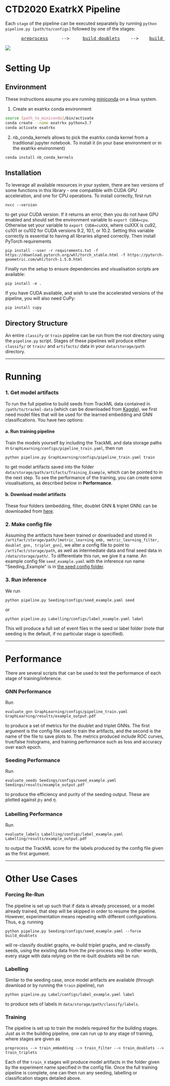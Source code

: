 # CTD2020 ExatrkX Pipeline

Each `stage` of the pipeline can be executed separately by running `python pipeline.py [path/to/configs]` followed by one of the stages:

<pre>
      <a href="MetricLearning/src/preprocess_with_dir" title="Preprocessing function">preprocess</a>     -->     <a href="MetricLearning/src/metric_learning_adjacent" title="Doublet building function">build_doublets</a>    -->    <a href="GraphLearning/src/" title="Triplet building function">build_triplets</a>        -->      <a href="Seeding/src" title="Seeding function function">seed</a>     or   <a href="Labelling" title="Labelling function">label</a>
</pre>

![](docs/pipeline.png)

# Setting Up

## Environment

These instructions assume you are running [miniconda](https://docs.conda.io/en/latest/miniconda.html) on a linux system.
1. Create an exatrkx conda environment
```bash
source [path_to_miniconda]/bin/activate
conda create --name exatrkx python=3.7
conda activate exatrkx
```
2. nb_conda_kernels allows to pick the exatrkx conda kernel from a traditional jupyter notebook. To install it (in your base environment or in the exatrkx environment)
```
conda install nb_conda_kernels
```

## Installation

To leverage all available resources in your system, there are two versions of some functions in this library - one compatible with CUDA GPU acceleration, and one for CPU operations. To install correctly, first run
```
nvcc --version
```
to get your CUDA version. If it returns an error, then you do not have GPU enabled and should set the environment variable to `export CUDA=cpu`. Otherwise set your variable to `export CUDA=cuXXX`, where cuXXX is cu92, cu101 or cu102 for CUDA versions 9.2, 10.1, or 10.2. Setting this variable correctly is essential to having all libraries aligned correctly. Then install PyTorch requirements
```
pip install --user -r requirements.txt -f https://download.pytorch.org/whl/torch_stable.html -f https://pytorch-geometric.com/whl/torch-1.5.0.html
```
Finally run the setup to ensure dependencies and visualisation scripts are available:

```
pip install -e .
```
If you have CUDA available, and wish to use the accelerated versions of the pipeline, you will also need CuPy:
```
pip install cupy
```

## Directory Structure

An entire `classify` or `train` pipeline can be run from the root directory using the `pipeline.py` script. Stages of these pipelines will produce either `classify/` or `train/` and `artifacts/` data in your `data/storage/path` directory.

--------------------

# Running

### 1. Get model artifacts

To run the full pipeline to build seeds from TrackML data contained in `/path/to/trackml-data` (which can be downloaded from [Kaggle](https://www.kaggle.com/c/trackml-particle-identification)), we first need model files that will be used for the learned embedding and GNN classifications. You have two options:

#### a. Run training pipeline

Train the models yourself by including the TrackML and data storage paths in `GraphLearning/configs/pipeline_train.yaml`, then run
```
python pipeline.py GraphLearning/configs/pipeline_train.yaml train
```
to get model artifacts saved into the folder `data/storage/path/artifacts/Training_Example`, which can be pointed to in the next step. To see the performance of the training, you can create some visualisations, as described below in **Performance**.

#### b. Download model artifacts

These four folders (embedding, filter, doublet GNN & triplet GNN) can be downloaded from [here](https://drive.google.com/drive/folders/1_Gy8GbsgupjnumrpzHqX6CONKdf89jwf?usp=sharing).

### 2. Make config file

Assuming the artifacts have been trained or downloaded and stored in `/artifact/storage/path/[metric_learning_emb, metric_learning_filter, doublet_gnn, triplet_gnn]`, we alter a config file to point to `/artifact/storage/path`, as well as intermediate data and final seed data in `/data/storage/path/`. To differentiate this run, we give it a name. An example config file `seed_example.yaml` with the inference run name "Seeding_Example" is in [the seed config folder](Seeding/configs). 

### 3. Run inference

We run
```
python pipeline.py Seeding/configs/seed_example.yaml seed
```
or
```
python pipeline.py Labelling/configs/label_example.yaml label
```


This will produce a full set of event files in the seed or label folder (note that seeding is the default, if no particular stage is specified).

---------------------

# Performance

There are several scripts that can be used to test the performance of each stage of training/inference. 

### GNN Performance

Run 
```
evaluate_gnn GraphLearning/configs/pipeline_train.yaml GraphLearning/results/example_output.pdf
```
to produce a set of metrics for the doublet and triplet GNNs. The first argument is the config file used to train the artifacts, and the second is the name of the file to save plots to. The metrics produced include ROC curves, true/false histograms, and training performance such as loss and accuracy over each epoch.

### Seeding Performance
Run
```
evaluate_seeds Seedings/configs/seed_example.yaml Seedings/results/example_output.pdf
```
to produce the efficiency and purity of the seeding output. These are plotted against $p_T$ and $\eta$. 

### Labelling Performance
Run 
```
evaluate_labels Labelling/configs/label_example.yaml Labelling/results/example_output.pdf
```
to output the TrackML score for the labels produced by the config file given as the first argument.

---------------------

# Other Use Cases

### Forcing Re-Run

The pipeline is set up such that if data is already processed, or a model already trained, that step will be skipped in order to resume the pipeline. However, experimentation means repeating with different configurations. Thus, e.g. running
```
python pipeline.py Seeding/configs/seed_example.yaml --force build_doublets
```
will re-classify doublet graphs, re-build triplet graphs, and re-classify seeds, using the existing data from the pre-process step. In other words, every stage with data relying on the re-built doublets will be run. 

### Labelling

Similar to the seeding case, once model artifacts are available (through download or by running the `train` pipeline), run
```
python pipeline.py Label/configs/label_example.yaml label
```
to produce sets of labels in `data/storage/path/classify/labels`.

### Training

The pipeline is set up to train the models required for the building stages. Just as in the building pipeline, one can run up to any stage of training, where stages are given as 
```
preprocess --> train_embedding --> train_filter --> train_doublets --> train_triplets
```
Each of the `train_X` stages will produce model artifacts in the folder given by the experiment name specified in the config file. Once the full training pipeline is complete, one can then run any seeding, labelling or classification stages detailed above.
